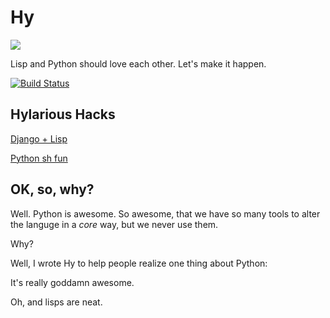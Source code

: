 Hy
==

![](https://raw.github.com/paultag/hy/master/site/imgs/xkcd.png)

Lisp and Python should love each other. Let's make it happen.

[![Build Status](https://travis-ci.org/paultag/hy.png?branch=master)](https://travis-ci.org/paultag/hy)

Hylarious Hacks
---------------

[Django + Lisp](https://github.com/paultag/djlisp/tree/master/djlisp)

[Python sh fun](https://twitter.com/paultag/status/314925996442796032)


OK, so, why?
------------

Well. Python is awesome. So awesome, that we have so many tools to alter the
languge in a *core* way, but we never use them.

Why?

Well, I wrote Hy to help people realize one thing about Python:

It's really goddamn awesome.

Oh, and lisps are neat.
